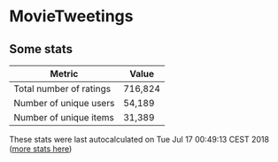 # MovieTweetings
## Some stats

Metric | Value
--- | ---
Total number of ratings                 | 716,824
Number of unique users                  | 54,189
Number of unique items                  | 31,389
These stats were last autocalculated on Tue Jul 17 00:49:13 CEST 2018  ([more stats here](./stats.md))

